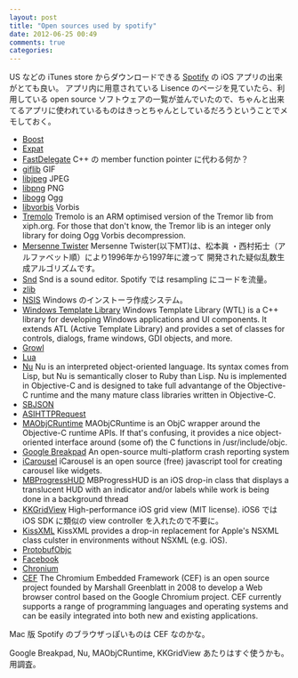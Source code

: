```yaml
---
layout: post
title: "Open sources used by spotify"
date: 2012-06-25 00:49
comments: true
categories: 
---
```


US などの iTunes store からダウンロードできる [Spotify](http://www.spotify.com/) の iOS アプリの出来がとても良い。
アプリ内に用意されている Lisence のページを見ていたら、利用している open source ソフトウェアの一覧が並んでいたので、ちゃんと出来てるアプリに使われているものはきっとちゃんとしているだろうということでメモしておく。

* [Boost](http://www.boost.org/)
* [Expat](http://expat.sourceforge.net/)
* [FastDelegate](http://www.codeproject.com/Articles/7150/Member-Function-Pointers-and-the-Fastest-Possible) C++ の member function pointer に代わる何か？
* [giflib](http://sourceforge.net/projects/giflib/) GIF
* [libjpeg](http://libjpeg.sourceforge.net/) JPEG
* [libpng](http://www.libpng.org/pub/png/libpng.html) PNG
* [libogg](http://xiph.org/ogg/) Ogg
* [libvorbis](http://xiph.org/vorbis/) Vorbis
* [Tremolo](http://wss.co.uk/pinknoise/tremolo/) Tremolo is an ARM optimised version of the Tremor lib from xiph.org. For those that don't know, the Tremor lib is an integer only library for doing Ogg Vorbis decompression.
* [Mersenne Twister](http://www.math.sci.hiroshima-u.ac.jp/~m-mat/MT/mt.html) Mersenne Twister(以下MT)は、松本眞 ・西村拓士（アルファベット順）により1996年から1997年に渡って 開発された疑似乱数生成アルゴリズムです。
* [Snd](https://ccrma.stanford.edu/software/snd/) Snd is a sound editor. Spotify では resampling にコードを流量。
* [zlib](http://zlib.net/)
* [NSIS](http://nsis.sourceforge.net/Main_Page) Windows のインストーラ作成システム。
* [Windows Template Library](http://sourceforge.net/projects/wtl/) Windows Template Library (WTL) is a C++ library for developing Windows applications and UI components. It extends ATL (Active Template Library) and provides a set of classes for controls, dialogs, frame windows, GDI objects, and more.
* [Growl](http://growl.info/)
* [Lua](http://www.lua.org/)
* [Nu](http://programming.nu/index) Nu is an interpreted object-oriented language. Its syntax comes from Lisp, but Nu is semantically closer to Ruby than Lisp. Nu is implemented in Objective-C and is designed to take full advantange of the Objective-C runtime and the many mature class libraries written in Objective-C.
* [SBJSON](http://stig.github.com/json-framework/)
* [ASIHTTPRequest](http://allseeing-i.com/ASIHTTPRequest/)
* [MAObjCRuntime](https://github.com/mikeash/MAObjCRuntime) MAObjCRuntime is an ObjC wrapper around the Objective-C runtime APIs. If that's confusing, it provides a nice object-oriented interface around (some of) the C functions in /usr/include/objc.
* [Google Breakpad](http://code.google.com/p/google-breakpad/) An open-source multi-platform crash reporting system
* [iCarousel](http://zendold.lojcomm.com.br/icarousel/) iCarousel is an open source (free) javascript tool for creating carousel like widgets.
* [MBProgressHUD](https://github.com/jdg/MBProgressHUD) MBProgressHUD is an iOS drop-in class that displays a translucent HUD with an indicator and/or labels while work is being done in a background thread
* [KKGridView](https://github.com/kolinkrewinkel/KKGridView) High-performance iOS grid view (MIT license). iOS6 では iOS SDK に類似の view controller を入れたので不要に。
* [KissXML](https://github.com/robbiehanson/KissXML) KissXML provides a drop-in replacement for Apple's NSXML class culster in environments without NSXML (e.g. iOS).
* [ProtobufObjc](https://github.com/booyah/protobuf-objc)
* [Facebook](https://github.com/facebook/facebook-ios-sdk)
* [Chronium](http://www.chromium.org/)
* [CEF](http://code.google.com/p/chromiumembedded/) The Chromium Embedded Framework (CEF) is an open source project founded by Marshall Greenblatt in 2008 to develop a Web browser control based on the Google Chromium project. CEF currently supports a range of programming languages and operating systems and can be easily integrated into both new and existing applications.

Mac 版 Spotify のブラウザっぽいものは CEF なのかな。

Google Breakpad, Nu, MAObjCRuntime, KKGridView あたりはすぐ使うかも。用調査。
